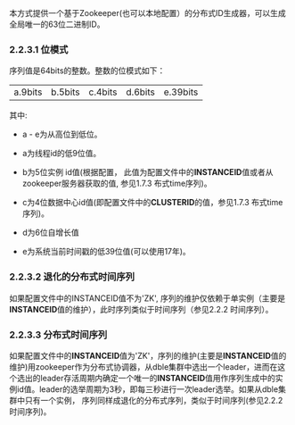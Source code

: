 本方式提供一个基于Zookeeper(也可以本地配置）的分布式ID生成器，可以生成全局唯一的63位二进制ID。  
### 2.2.3.1 位模式
序列值是64bits的整数。整数的位模式如下：

<table>
<tbody>
<tr>
<td >a.9bits</td>
<td >b.5bits</td>
<td >c.4bits</td>
<td >d.6bits</td>
<td >e.39bits</td>
</tr>
</tbody>
</table>
其中:

+ a - e为从高位到低位。

+ a为线程id的低9位值。

+ b为5位实例 id值(根据配置， 此值为配置文件中的**INSTANCEID**值或者从zookeeper服务器获取的值, 参见1.7.3 布式time序列)。

+ c为4位数据中心id值(即配置文件中的**CLUSTERID**的值，参见1.7.3 布式time序列)。

+ d为6位自增长值

+ e为系统当前时间戳的低39位值(可以使用17年)。

### 2.2.3.2 退化的分布式时间序列
如果配置文件中的INSTANCEID值不为'ZK',  序列的维护仅依赖于单实例（主要是**INSTANCEID**值的维护），此时序列类似于时间序列（参见2.2.2 时间序列）。

### 2.2.3.3 分布式时间序列
如果配置文件中的**INSTANCEID**值为'ZK'，序列的维护(主要是**INSTANCEID**值的维护)用zookeeper作为分布式协调器，从dble集群中选出一个leader，进而在这个选出的leader存活周期内确定一个唯一的**INSTANCEID**值用作序列生成中的实例id值。leader的选举周期为3秒，即每三秒进行一次leader选举。如果从dble集群中只有一个实例， 序列同样成退化的分布式序列，类似于时间序列(参见2.2.2 时间序列)。
